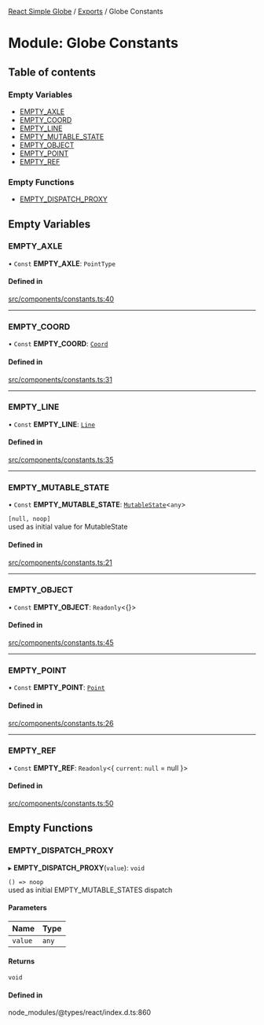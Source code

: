 [React Simple Globe](../README.md) / [Exports](../modules.md) / Globe Constants

# Module: Globe Constants

## Table of contents

### Empty Variables

- [EMPTY\_AXLE](Globe_Constants.md#empty_axle)
- [EMPTY\_COORD](Globe_Constants.md#empty_coord)
- [EMPTY\_LINE](Globe_Constants.md#empty_line)
- [EMPTY\_MUTABLE\_STATE](Globe_Constants.md#empty_mutable_state)
- [EMPTY\_OBJECT](Globe_Constants.md#empty_object)
- [EMPTY\_POINT](Globe_Constants.md#empty_point)
- [EMPTY\_REF](Globe_Constants.md#empty_ref)

### Empty Functions

- [EMPTY\_DISPATCH\_PROXY](Globe_Constants.md#empty_dispatch_proxy)

## Empty Variables

### EMPTY\_AXLE

• `Const` **EMPTY\_AXLE**: `PointType`

#### Defined in

[src/components/constants.ts:40](https://github.com/Gaushao/d3-react-globe/blob/0a8a5c1/src/components/constants.ts#L40)

___

### EMPTY\_COORD

• `Const` **EMPTY\_COORD**: [`Coord`](../classes/Globe_Classes.Coord.md)

#### Defined in

[src/components/constants.ts:31](https://github.com/Gaushao/d3-react-globe/blob/0a8a5c1/src/components/constants.ts#L31)

___

### EMPTY\_LINE

• `Const` **EMPTY\_LINE**: [`Line`](../classes/Globe_Classes.Line.md)

#### Defined in

[src/components/constants.ts:35](https://github.com/Gaushao/d3-react-globe/blob/0a8a5c1/src/components/constants.ts#L35)

___

### EMPTY\_MUTABLE\_STATE

• `Const` **EMPTY\_MUTABLE\_STATE**: [`MutableState`](Globe_Types.md#mutablestate)<`any`\>

`[null, noop]`\
used as initial value for MutableState

#### Defined in

[src/components/constants.ts:21](https://github.com/Gaushao/d3-react-globe/blob/0a8a5c1/src/components/constants.ts#L21)

___

### EMPTY\_OBJECT

• `Const` **EMPTY\_OBJECT**: `Readonly`<{}\>

#### Defined in

[src/components/constants.ts:45](https://github.com/Gaushao/d3-react-globe/blob/0a8a5c1/src/components/constants.ts#L45)

___

### EMPTY\_POINT

• `Const` **EMPTY\_POINT**: [`Point`](../classes/Globe_Classes.Point.md)

#### Defined in

[src/components/constants.ts:26](https://github.com/Gaushao/d3-react-globe/blob/0a8a5c1/src/components/constants.ts#L26)

___

### EMPTY\_REF

• `Const` **EMPTY\_REF**: `Readonly`<{ `current`: ``null`` = null }\>

#### Defined in

[src/components/constants.ts:50](https://github.com/Gaushao/d3-react-globe/blob/0a8a5c1/src/components/constants.ts#L50)

## Empty Functions

### EMPTY\_DISPATCH\_PROXY

▸ **EMPTY_DISPATCH_PROXY**(`value`): `void`

`() => noop`\
used as initial EMPTY_MUTABLE_STATES dispatch

#### Parameters

| Name | Type |
| :------ | :------ |
| `value` | `any` |

#### Returns

`void`

#### Defined in

node_modules/@types/react/index.d.ts:860
